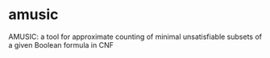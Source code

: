 # amusic
AMUSIC: a tool for approximate counting of minimal unsatisfiable subsets of a given Boolean formula in CNF
